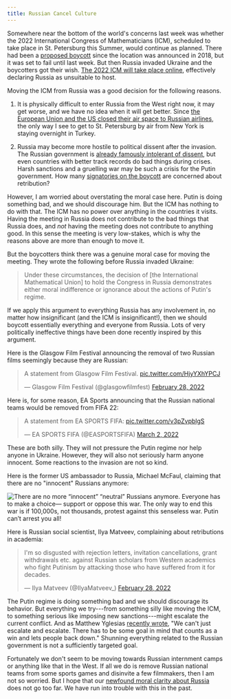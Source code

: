 ```yaml
---
title: Russian Cancel Culture
---
```


Somewhere near the bottom of the world's concerns last week was whether the
2022 International Congress of Mathematicians (ICM), scheduled to take place in
St. Petersburg this Summer, would continue as planned. There had been
a [proposed boycott](http://www.icm2022boycott.org/) since the location was
announced in 2018, but it was set to fail until last week. But then Russia
invaded Ukraine and the boycotters got their wish. [The 2022 ICM will take
place
online](https://www.mathunion.org/fileadmin/IMU/ICM2022/ICM_2022_statement.pdf),
effectively declaring Russia as unsuitable to host.

Moving the ICM from Russia was a good decision for the following reasons.

1. It is physically difficult to enter Russia from the West right now, it may
   get worse, and we have no idea when it will get better. Since [the European
   Union and the US closed their air space to Russian
   airlines](https://www.washingtonpost.com/transportation/2022/03/01/airspace-russia-ukraine/),
   the only way I see to get to St. Petersburg by air from New York is staying
   overnight in Turkey.

2. Russia may become more hostile to political dissent after the invasion. The
   Russian government is [already famously intolerant of
   dissent](https://en.wikipedia.org/wiki/Poisoning_of_Alexei_Navalny), but
   even countries with better track records do bad things during crises. Harsh
   sanctions and a gruelling war may be such a crisis for the Putin government.
   How many [signatories on the
   boycott](http://www.icm2022boycott.org/#signatories) are concerned about
   retribution?

However, I am worried about overstating the moral case here. Putin is doing
something bad, and we should discourage him. But the ICM has nothing to do with
that. The ICM has no power over anything in the countries it visits. Having the
meeting in Russia does not contribute to the bad things that Russia does, and
*not* having the meeting does not contribute to anything good. In this sense
the meeting is very low-stakes, which is why the reasons above are more than
enough to move it.

But the boycotters think there was a genuine moral case for moving the meeting.
They wrote the following before Russia invaded Ukraine:

> Under these circumstances, the decision of [the International Mathematical
Union] to hold the Congress in Russia demonstrates either moral indifference or
ignorance about the actions of Putin's regime.

If we apply this argument to everything Russia has any involvement in, no
matter how insignificant (and the ICM is insignificant!), then we should
boycott essentially everything and everyone from Russia. Lots of very
politically ineffective things have been done recently inspired by this
argument.

Here is the Glasgow Film Festival announcing the removal of two Russian films
seemingly because they are Russian:

<blockquote class="twitter-tweet"><p lang="en" dir="ltr">A statement from
Glasgow Film Festival. <a
href="https://t.co/HjyYXhYPCJ">pic.twitter.com/HjyYXhYPCJ</a></p>&mdash;
Glasgow Film Festival (@glasgowfilmfest) <a
href="https://twitter.com/glasgowfilmfest/status/1498315807176073219?ref_src=twsrc%5Etfw">February
28, 2022</a></blockquote> <script async
src="https://platform.twitter.com/widgets.js" charset="utf-8"></script>

Here is, for some reason, EA Sports announcing that the Russian national teams
would be removed from FIFA 22:

<blockquote class="twitter-tweet"><p lang="en" dir="ltr">A statement from EA
SPORTS FIFA: <a
href="https://t.co/v3pZvpblgS">pic.twitter.com/v3pZvpblgS</a></p>&mdash; EA
SPORTS FIFA (@EASPORTSFIFA) <a
href="https://twitter.com/EASPORTSFIFA/status/1499057030857777154?ref_src=twsrc%5Etfw">March
2, 2022</a></blockquote> <script async
src="https://platform.twitter.com/widgets.js" charset="utf-8"></script>

These are both silly. They will not pressure the Putin regime nor help anyone
in Ukraine. However, they will also not seriously harm anyone innocent. Some
reactions to the invasion are not so kind.

Here is the former US ambassador to Russia, Michael McFaul, claiming that there
are no "innocent" Russians anymore:

![There are no more “innocent” “neutral” Russians anymore. Everyone has to make
a choice— support or oppose this war. The only way to end this war is if
100,000s, not thousands, protest against this senseless war. Putin can’t arrest
you all!](../images/mcfaul.png)

Here is Russian social scientist, Ilya Matveev, complaining about retributions
in academia:

<blockquote class="twitter-tweet"><p lang="en" dir="ltr">I&#39;m so disgusted
with rejection letters, invitation cancellations, grant withdrawals etc.
against Russian scholars from Western academics who fight Putinism by attacking
those who have suffered from it for decades.</p>&mdash; Ilya Matveev
(@IlyaMatveev_) <a
href="https://twitter.com/IlyaMatveev_/status/1498404492009689091?ref_src=twsrc%5Etfw">February
28, 2022</a></blockquote> <script async
src="https://platform.twitter.com/widgets.js" charset="utf-8"></script>

The Putin regime is doing something bad and we should discourage its behavior.
But everything we try---from something silly like moving the ICM, to something
serious like imposing new sanctions---might escalate the current conflict. And
as Matthew Yglesias [recently
wrote](https://www.slowboring.com/p/23-thoughts-on-the-war-in-ukraine?s=r), "We
can't just escalate and escalate. There has to be some goal in mind that counts
as a win and lets people back down." Shunning everything related to the Russian
government is not a sufficiently targeted goal.

Fortunately we don't seem to be moving towards Russian internment camps or
anything like that in the West. If all we do is remove Russian national teams
from some sports games and disinvite a few filmmakers, then I am not so
worried. But I hope that our [newfound moral clarity about
Russia](https://noahpinion.substack.com/p/a-moment-of-clarity?s=r) does not go
too far. We have run into trouble with this in the past.
